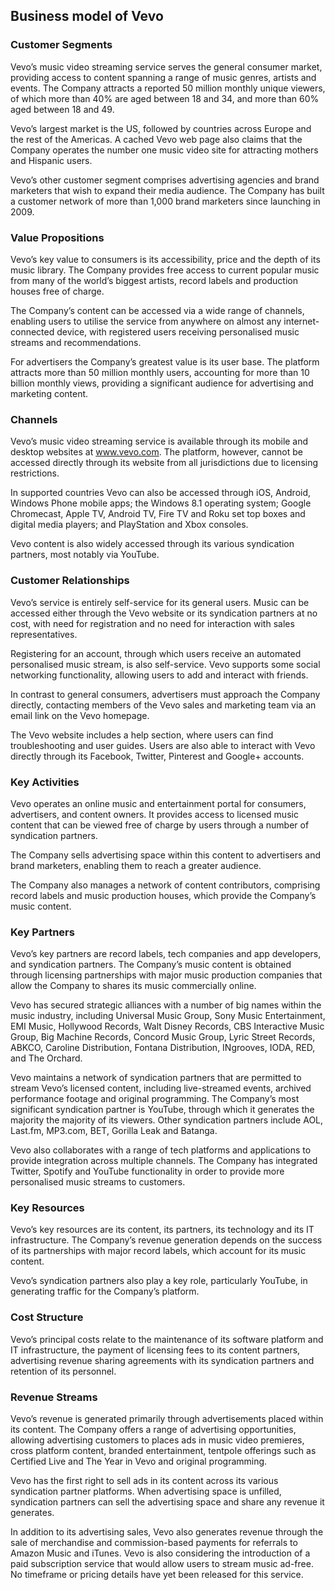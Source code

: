 Business model of Vevo
----------------------

 ### Customer Segments

 Vevo’s music video streaming service serves the general consumer market, providing access to content spanning a range of music genres, artists and events. The Company attracts a reported 50 million monthly unique viewers, of which more than 40% are aged between 18 and 34, and more than 60% aged between 18 and 49.

 Vevo’s largest market is the US, followed by countries across Europe and the rest of the Americas. A cached Vevo web page also claims that the Company operates the number one music video site for attracting mothers and Hispanic users.

 Vevo’s other customer segment comprises advertising agencies and brand marketers that wish to expand their media audience. The Company has built a customer network of more than 1,000 brand marketers since launching in 2009.

 ### Value Propositions

 Vevo’s key value to consumers is its accessibility, price and the depth of its music library. The Company provides free access to current popular music from many of the world’s biggest artists, record labels and production houses free of charge.

 The Company’s content can be accessed via a wide range of channels, enabling users to utilise the service from anywhere on almost any internet-connected device, with registered users receiving personalised music streams and recommendations.

 For advertisers the Company’s greatest value is its user base. The platform attracts more than 50 million monthly users, accounting for more than 10 billion monthly views, providing a significant audience for advertising and marketing content.

 ### Channels

 Vevo’s music video streaming service is available through its mobile and desktop websites at www.vevo.com. The platform, however, cannot be accessed directly through its website from all jurisdictions due to licensing restrictions.

 In supported countries Vevo can also be accessed through iOS, Android, Windows Phone mobile apps; the Windows 8.1 operating system; Google Chromecast, Apple TV, Android TV, Fire TV and Roku set top boxes and digital media players; and PlayStation and Xbox consoles.

 Vevo content is also widely accessed through its various syndication partners, most notably via YouTube.

 ### Customer Relationships

 Vevo’s service is entirely self-service for its general users. Music can be accessed either through the Vevo website or its syndication partners at no cost, with need for registration and no need for interaction with sales representatives.

 Registering for an account, through which users receive an automated personalised music stream, is also self-service. Vevo supports some social networking functionality, allowing users to add and interact with friends.

 In contrast to general consumers, advertisers must approach the Company directly, contacting members of the Vevo sales and marketing team via an email link on the Vevo homepage.

 The Vevo website includes a help section, where users can find troubleshooting and user guides. Users are also able to interact with Vevo directly through its Facebook, Twitter, Pinterest and Google+ accounts.

 ### Key Activities

 Vevo operates an online music and entertainment portal for consumers, advertisers, and content owners. It provides access to licensed music content that can be viewed free of charge by users through a number of syndication partners.

 The Company sells advertising space within this content to advertisers and brand marketers, enabling them to reach a greater audience.

 The Company also manages a network of content contributors, comprising record labels and music production houses, which provide the Company’s music content.

 ### Key Partners

 Vevo’s key partners are record labels, tech companies and app developers, and syndication partners. The Company’s music content is obtained through licensing partnerships with major music production companies that allow the Company to shares its music commercially online.

 Vevo has secured strategic alliances with a number of big names within the music industry, including Universal Music Group, Sony Music Entertainment, EMI Music, Hollywood Records, Walt Disney Records, CBS Interactive Music Group, Big Machine Records, Concord Music Group, Lyric Street Records, ABKCO, Caroline Distribution, Fontana Distribution, INgrooves, IODA, RED, and The Orchard.

 Vevo maintains a network of syndication partners that are permitted to stream Vevo’s licensed content, including live-streamed events, archived performance footage and original programming. The Company’s most significant syndication partner is YouTube, through which it generates the majority the majority of its viewers. Other syndication partners include AOL, Last.fm, MP3.com, BET, Gorilla Leak and Batanga.

 Vevo also collaborates with a range of tech platforms and applications to provide integration across multiple channels. The Company has integrated Twitter, Spotify and YouTube functionality in order to provide more personalised music streams to customers.

 ### Key Resources

 Vevo’s key resources are its content, its partners, its technology and its IT infrastructure. The Company’s revenue generation depends on the success of its partnerships with major record labels, which account for its music content.

 Vevo’s syndication partners also play a key role, particularly YouTube, in generating traffic for the Company’s platform.

 ### Cost Structure

 Vevo’s principal costs relate to the maintenance of its software platform and IT infrastructure, the payment of licensing fees to its content partners, advertising revenue sharing agreements with its syndication partners and retention of its personnel.

 ### Revenue Streams

 Vevo’s revenue is generated primarily through advertisements placed within its content. The Company offers a range of advertising opportunities, allowing advertising customers to places ads in music video premieres, cross platform content, branded entertainment, tentpole offerings such as Certified Live and The Year in Vevo and original programming.

 Vevo has the first right to sell ads in its content across its various syndication partner platforms. When advertising space is unfilled, syndication partners can sell the advertising space and share any revenue it generates.

 In addition to its advertising sales, Vevo also generates revenue through the sale of merchandise and commission-based payments for referrals to Amazon Music and iTunes. Vevo is also considering the introduction of a paid subscription service that would allow users to stream music ad-free. No timeframe or pricing details have yet been released for this service.